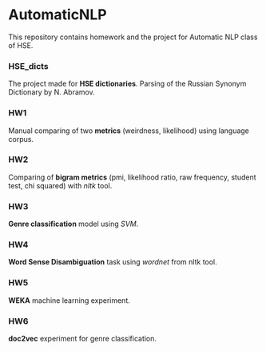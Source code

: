 # AutomaticNLP

This repository contains homework and the project for Automatic NLP class of HSE.

### HSE_dicts

The project made for **HSE dictionaries**. Parsing of the Russian Synonym Dictionary by N. Abramov.

### HW1

Manual comparing of two **metrics** (weirdness, likelihood) using language corpus.

### HW2

Comparing of **bigram metrics** (pmi, likelihood ratio, raw frequency, student test, chi squared) with *nltk* tool.

### HW3

**Genre classification** model using *SVM*.

### HW4

**Word Sense Disambiguation** task using *wordnet* from nltk tool.

### HW5

**WEKA** machine learning experiment.

### HW6

**doc2vec** experiment for genre classification.




